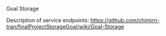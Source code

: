 Goal Storage

Description of service endpoints: https://github.com/chimirri-tran/finalProjectStorageGoal/wiki/Goal-Storage
